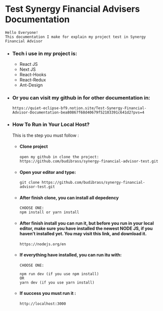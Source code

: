 # Test Synergy Financial Advisers Documentation
    Hello Everyone!
    This documentation I make for explain my project test in Synergy Financial Advisor

- ### Tech i use in my project is:
  - React JS
  - Next JS
  - React-Hooks
  - React-Redux
  - Ant-Design

- ### Or you can visit my github in for other documentation in:
    ```
    https://quiet-eclipse-bf9.notion.site/Test-Synergy-Financial-Advisor-Documentation-bea80867f68d40679f52103391c641d2?pvs=4

- ### How To Run in Your Local Host?
    This is the step you must follow :

    - #### Clone project 
        ```
        open my github in clone the project:
        https://github.com/budibrass/synergy-financial-advisor-test.git

    - #### Open your editor and type: 
        ```
        git clone https://github.com/budibrass/synergy-financial-advisor-test.git

    - #### After finish clone, you can install all depedency 
        ```
        CHOOSE ONE:
        npm install or yarn install
    
    - #### After finish install you can run it, but before you run in your local editor, make sure you have installed the newest NODE JS, if you haven’t installed yet. You may visit this link, and download it.
        ```
       https://nodejs.org/en
    
    - #### If everything have installed, you can run itu with:
        ```
        CHOOSE ONE:

        npm run dev (if you use npm install)
        OR
        yarn dev (if you use yarn install)

    - #### If success you must run it :
        ```
        http://localhost:3000
